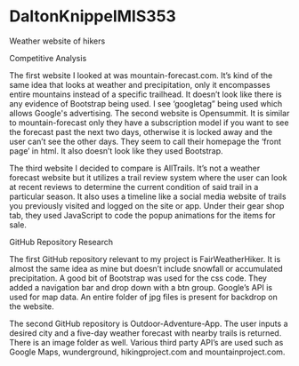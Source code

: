 # DaltonKnippelMIS353
Weather website of hikers

Competitive Analysis

The first website I looked at was mountain-forecast.com. It’s kind of the same idea that looks at weather and precipitation, only it encompasses entire mountains instead of a specific trailhead. It doesn’t look like there is any evidence of Bootstrap being used. I see ‘googletag” being used which allows Google's advertising. 
																										The second website is Opensummit. It is similar to mountain-forecast only they have a subscription model if you want to see the forecast past the next two days, otherwise it is locked away and the user can’t see the other days.  They seem to call their homepage the ‘front page’ in html. It also doesn’t look like they used Bootstrap. 

The third website I decided to compare is AllTrails. It’s not a weather forecast website but it utilizes a trail review system where the user can look at recent reviews to determine the current condition of said trail in a particular season. It also uses a timeline like a social media website of trails you previously visited and logged on the site or app. Under their gear shop tab, they used JavaScript to code the popup animations for the items for sale. 

GitHub Repository Research


The first GitHub repository relevant to my project is FairWeatherHiker. It is almost the same idea as mine but doesn’t include snowfall or accumulated precipitation. A good bit of Bootstrap was used for the css code. They added a navigation bar and drop down with a btn group. Google’s API is used for map data. An entire folder of jpg files is present for backdrop on the website. 

The second GitHub repository is Outdoor-Adventure-App. The user inputs a desired city and a five-day weather forecast with nearby trails is returned. There is an image folder as well. Various third party API’s are used such as Google Maps, wunderground, hikingproject.com and mountainproject.com. 






